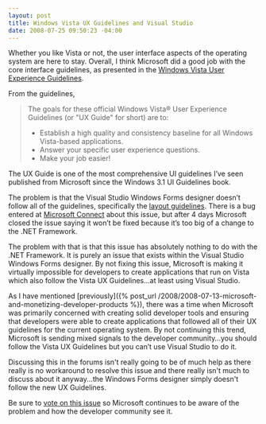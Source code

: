 ```yaml
---
layout: post
title: Windows Vista UX Guidelines and Visual Studio
date: 2008-07-25 09:50:23 -04:00
---
```


Whether you like Vista or not, the user interface aspects of the operating system are here to stay. Overall, I think Microsoft did a good job with the core interface guidelines, as presented in the [Windows Vista User Experience Guidelines](http://msdn.microsoft.com/library/aa511258.aspx).

From the guidelines, 

> The goals for these official Windows Vista® User Experience Guidelines (or "UX Guide" for short) are to:
> 
> *   Establish a high quality and consistency baseline for all Windows Vista-based applications.
> *   Answer your specific user experience questions.
> *   Make your job easier!

The UX Guide is one of the most comprehensive UI guidelines I’ve seen published from Microsoft since the Windows 3.1 UI Guidelines book.

The problem is that the Visual Studio Windows Forms designer doesn’t follow all of the guidelines, specifically the [layout guidelines](http://msdn.microsoft.com/en-us/library/aa511279.aspx#sizingspacing ). There is a bug entered at [Microsoft Connect](https://connect.microsoft.com/VisualStudio/feedback/ViewFeedback.aspx?FeedbackID=357125) about this issue, but after 4 days Microsoft closed the issue saying it won’t be fixed because it’s too big of a change to the .NET Framework.

The problem with that is that this issue has absolutely nothing to do with the .NET Framework. It is purely an issue that exists within the Visual Studio Windows Forms designer. By not fixing this issue, Microsoft is making it virtually impossible for developers to create applications that run on Vista which also follow the Vista UX Guidelines...at least using Visual Studio. 

As I have mentioned [previously]({% post_url /2008/2008-07-13-microsoft-and-monetizing-developer-products %}), there was a time when Microsoft was primarily concerned with creating solid developer tools and ensuring that developers were able to create applications that followed all of their UX guidelines for the current operating system. By not continuing this trend, Microsoft is sending mixed signals to the developer community…you should follow the Vista UX Guidelines but you can’t use Visual Studio to do it.

Discussing this in the forums isn't really going to be of much help as there really is no workaround to resolve this issue and there really isn't much to discuss about it anyway...the Windows Forms designer simply doesn't follow the new UX Guidelines.

Be sure to [vote on this issue](https://connect.microsoft.com/VisualStudio/feedback/ViewFeedback.aspx?FeedbackID=357125) so Microsoft continues to be aware of the problem and how the developer community see it.

